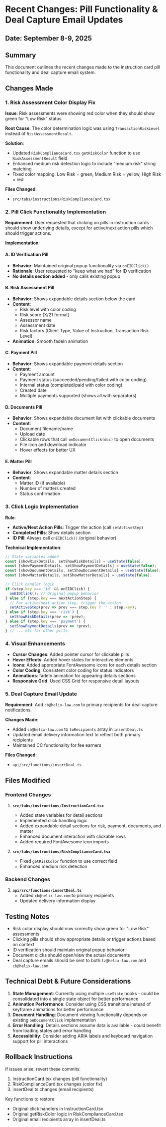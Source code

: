 # Recent Changes: Pill Functionality & Deal Capture Email Updates

## Date: September 8-9, 2025

## Summary
This document outlines the recent changes made to the instruction card pill functionality and deal capture email system.

## Changes Made

### 1. Risk Assessment Color Display Fix
**Issue**: Risk assessments were showing red color when they should show green for "Low Risk" status.

**Root Cause**: The color determination logic was using `TransactionRiskLevel` instead of `RiskAssessmentResult`.

**Solution**: 
- Updated `RiskComplianceCard.tsx` `getRiskColor` function to use `RiskAssessmentResult` field
- Enhanced medium risk detection logic to include "medium risk" string matching
- Fixed color mapping: Low Risk = green, Medium Risk = yellow, High Risk = red

**Files Changed**:
- `src/tabs/instructions/RiskComplianceCard.tsx`

### 2. Pill Click Functionality Implementation
**Requirement**: User requested that clicking on pills in instruction cards should show underlying details, except for active/next action pills which should trigger actions.

**Implementation**:

#### A. ID Verification Pill
- **Behavior**: Maintained original popup functionality via `onEIDClick()`
- **Rationale**: User requested to "keep what we had" for ID verification
- **No details section added** - only calls existing popup

#### B. Risk Assessment Pill  
- **Behavior**: Shows expandable details section below the card
- **Content**: 
  - Risk level with color coding
  - Risk score (X/21 format)
  - Assessor name
  - Assessment date
  - Risk factors (Client Type, Value of Instruction, Transaction Risk Level)
- **Animation**: Smooth fadeIn animation

#### C. Payment Pill
- **Behavior**: Shows expandable payment details section
- **Content**:
  - Payment amount
  - Payment status (succeeded/pending/failed with color coding)
  - Internal status (completed/paid with color coding)
  - Created date
  - Multiple payments supported (shows all with separators)

#### D. Documents Pill
- **Behavior**: Shows expandable document list with clickable documents
- **Content**:
  - Document filename/name
  - Upload date
  - Clickable rows that call `onDocumentClick(doc)` to open documents
  - File icon and download indicator
  - Hover effects for better UX

#### E. Matter Pill
- **Behavior**: Shows expandable matter details section
- **Content**:
  - Matter ID (if available)
  - Number of matters created
  - Status confirmation

### 3. Click Logic Implementation
**Rule**: 
- **Active/Next Action Pills**: Trigger the action (call `setActiveStep`)
- **Completed Pills**: Show details section
- **ID Pill**: Always call `onEIDClick()` (original behavior)

**Technical Implementation**:
```typescript
// State variables added
const [showRiskDetails, setShowRiskDetails] = useState(false);
const [showPaymentDetails, setShowPaymentDetails] = useState(false);
const [showDocumentDetails, setShowDocumentDetails] = useState(false);
const [showMatterDetails, setShowMatterDetails] = useState(false);

// Click handler logic
if (step.key === 'id' && onEIDClick) {
  onEIDClick(); // Original popup behavior
} else if (step.key === nextActionStep) {
  // For active/next action step, trigger the action
  setActiveStep(prev => prev === step.key ? '' : step.key);
} else if (step.key === 'risk') {
  setShowRiskDetails(prev => !prev);
} else if (step.key === 'payment') {
  setShowPaymentDetails(prev => !prev);
} // ... etc for other pills
```

### 4. Visual Enhancements
- **Cursor Changes**: Added pointer cursor for clickable pills
- **Hover Effects**: Added hover states for interactive elements
- **Icons**: Added appropriate FontAwesome icons for each details section
- **Color Coding**: Consistent color coding for status indicators
- **Animations**: fadeIn animation for appearing details sections
- **Responsive Grid**: Used CSS Grid for responsive detail layouts

### 5. Deal Capture Email Update
**Requirement**: Add `cb@helix-law.com` to primary recipients for deal capture notifications.

**Changes Made**:
- Added `cb@helix-law.com` to `toRecipients` array in `insertDeal.ts`
- Updated email delivery information text to reflect both primary recipients
- Maintained CC functionality for fee earners

**Files Changed**:
- `api/src/functions/insertDeal.ts`

## Files Modified

### Frontend Changes
1. **`src/tabs/instructions/InstructionCard.tsx`**
   - Added state variables for detail sections
   - Implemented click handling logic
   - Added expandable detail sections for risk, payment, documents, and matter
   - Enhanced document interaction with clickable rows
   - Added required FontAwesome icon imports

2. **`src/tabs/instructions/RiskComplianceCard.tsx`**
   - Fixed `getRiskColor` function to use correct field
   - Enhanced medium risk detection

### Backend Changes
3. **`api/src/functions/insertDeal.ts`**
   - Added `cb@helix-law.com` to primary recipients
   - Updated delivery information display

## Testing Notes
- Risk color display should now correctly show green for "Low Risk" assessments
- Clicking pills should show appropriate details or trigger actions based on context
- ID verification should maintain original popup behavior
- Document clicks should open/view the actual documents
- Deal capture emails should be sent to both `lz@helix-law.com` and `cb@helix-law.com`

## Technical Debt & Future Considerations
1. **State Management**: Currently using multiple `useState` hooks - could be consolidated into a single state object for better performance
2. **Animation Performance**: Consider using CSS transitions instead of keyframe animations for better performance
3. **Document Handling**: Document viewing functionality depends on existing `onDocumentClick` implementation
4. **Error Handling**: Details sections assume data is available - could benefit from loading states and error handling
5. **Accessibility**: Consider adding ARIA labels and keyboard navigation support for pill interactions

## Rollback Instructions
If issues arise, revert these commits:
1. InstructionCard.tsx changes (pill functionality)
2. RiskComplianceCard.tsx changes (color fix)
3. insertDeal.ts changes (email recipients)

Key functions to restore:
- Original click handlers in InstructionCard.tsx
- Original getRiskColor logic in RiskComplianceCard.tsx
- Original email recipients array in insertDeal.ts

